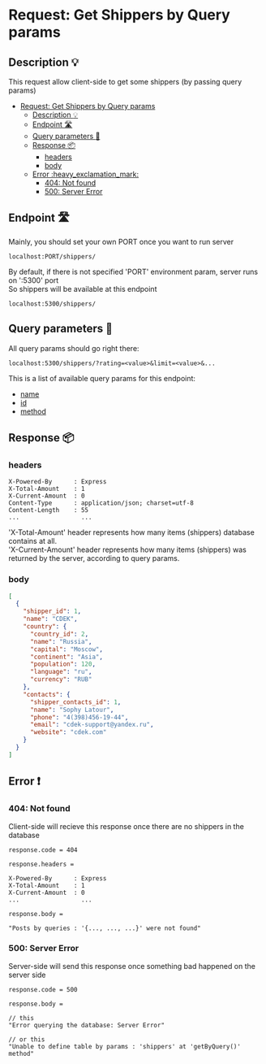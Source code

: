 # Request: Get Shippers by Query params

## Description :bulb:
This request allow client-side to get some shippers (by passing query params)
- [Request: Get Shippers by Query params](#request-get-shippers-by-query-params)
  - [Description :bulb:](#description-bulb)
  - [Endpoint :motorway:](#endpoint-motorway)
  - [Query parameters :pencil:](#query-parameters-pencil)
  - [Response :package:](#response-package)
    - [headers](#headers)
    - [body](#body)
  - [Error :heavy\_exclamation\_mark:](#error-heavy_exclamation_mark)
    - [404: Not found](#404-not-found)
    - [500: Server Error](#500-server-error)

## Endpoint :motorway:
Mainly, you should set your own PORT once you want to run server
```
localhost:PORT/shippers/
```
By default, if there is not specified 'PORT' environment param, server runs on ':5300' port    
So shippers will be available at this endpoint
```
localhost:5300/shippers/
```

## Query parameters :pencil:
All query params should go right there:
```
localhost:5300/shippers/?rating=<value>&limit=<value>&...
```
This is a list of available query params for this endpoint:
- [name](../query.md#name)
- [id](../query.md#id)
- [method](../query.md#method)


## Response :package:
### headers
```
X-Powered-By      : Express
X-Total-Amount    : 1
X-Current-Amount  : 0
Content-Type      : application/json; charset=utf-8
Content-Length    : 55
...                 ...
```
'X-Total-Amount' header represents how many items (shippers) database contains at all.    
'X-Current-Amount' header represents how many items (shippers) was returned by the server, according to query params.
### body
```json
[
  {
    "shipper_id": 1,
    "name": "CDEK",
    "country": {
      "country_id": 2,
      "name": "Russia",
      "capital": "Moscow",
      "continent": "Asia",
      "population": 120,
      "language": "ru",
      "currency": "RUB"
    },
    "contacts": {
      "shipper_contacts_id": 1,
      "name": "Sophy Latour",
      "phone": "4(398)456-19-44",
      "email": "cdek-support@yandex.ru",
      "website": "cdek.com"
    }
  }
]
```
## Error :heavy_exclamation_mark:
### 404: Not found
Client-side will recieve this response once there are no shippers in the database
```
response.code = 404
```
```
response.headers =

X-Powered-By      : Express
X-Total-Amount    : 1
X-Current-Amount  : 0
...                 ...
```
```
response.body =

"Posts by queries : '{..., ..., ...}' were not found"
```
### 500: Server Error
Server-side will send this response once something bad happened on the server side
```
response.code = 500
```
```
response.body =

// this
"Error querying the database: Server Error"

// or this
"Unable to define table by params : 'shippers' at 'getByQuery()' method"
```
